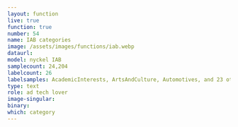 ```yaml
---
layout: function
live: true
function: true
number: 54
name: IAB categories
image: /assets/images/functions/iab.webp
dataurl: 
model: nyckel IAB
samplecount: 24,204
labelcount: 26
labelsamples: AcademicInterests, ArtsAndCulture, Automotives, and 23 other labels
type: text
role: ad tech lover
image-singular: 
binary: 
which: category
---
```

